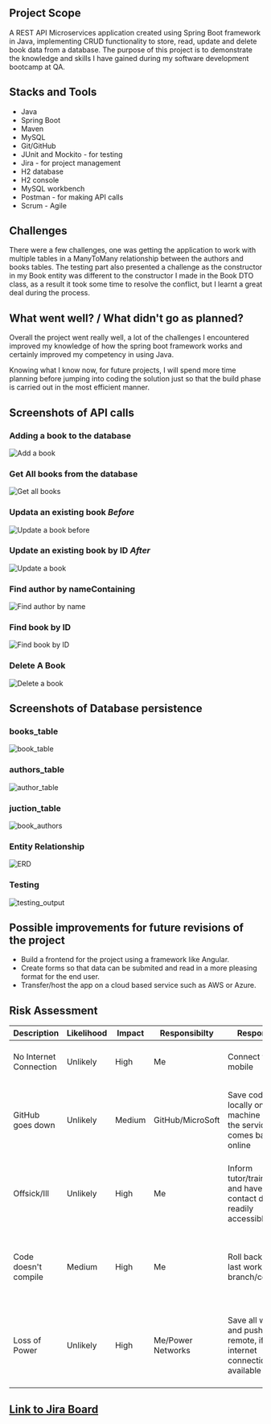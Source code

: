 ## Project Scope
A REST API Microservices application created using Spring Boot framework in Java, implementing CRUD functionality to store, read, update and delete book data from a database. The purpose of this project is to demonstrate the knowledge and skills I have gained during my software development bootcamp at QA.

## Stacks and Tools
* Java
* Spring Boot
* Maven
* MySQL
* Git/GitHub
* JUnit and Mockito - for testing
* Jira - for project management
* H2 database
* H2 console
* MySQL workbench
* Postman - for making API calls
* Scrum - Agile

## Challenges
There were a few challenges, one was getting the application to work with multiple tables in a ManyToMany relationship between the authors and books tables. The testing part also presented a challenge as the constructor in my Book entity was different to the constructor I made in the Book DTO class, as a result it took some time to resolve the conflict, but I learnt a great deal during the process.

## What went well? / What didn't go as planned?
Overall the project went really well, a lot of the challenges I encountered improved my knowledge of how the spring boot framework works and certainly improved my competency in using Java.

Knowing what I know now, for future projects, I will spend more time planning before jumping into coding the solution just so that the build phase is carried out in the most efficient manner.


## Screenshots of API calls

### Adding a book to the database
![Add a book](https://user-images.githubusercontent.com/106381855/190863163-4655be4f-265a-413b-8e09-5fc92db77353.png)

### Get All books from the database
![Get all books](https://user-images.githubusercontent.com/106381855/190863189-2c3152e2-de29-4049-949d-6a5b7a8067ba.png)

### Updata an existing book __*Before*__
![Update a book before](https://user-images.githubusercontent.com/106381855/190863189-2c3152e2-de29-4049-949d-6a5b7a8067ba.png)

### Update an existing book by ID __*After*__
![Update a book](https://user-images.githubusercontent.com/106381855/190863193-499af3d5-9265-4a1f-992c-9d70b0272cd1.png)

### Find author by nameContaining
![Find author by name](https://user-images.githubusercontent.com/106381855/190863178-5c96aae6-5a8c-4b37-acbf-0e4956a7e6c7.png)

### Find book by ID
![Find book by ID](https://user-images.githubusercontent.com/106381855/190863185-fdb128aa-0711-4062-8615-9375cfbae3e9.png)

### Delete A Book
![Delete a book](https://user-images.githubusercontent.com/106381855/190863171-d1b4c4e3-b146-4466-9ba7-7c12b51d3024.png)

## Screenshots of Database persistence

### books_table
![book_table](https://user-images.githubusercontent.com/106381855/190867636-05744d23-edc4-4e03-924f-9b62a6516719.png)

### authors_table
![author_table](https://user-images.githubusercontent.com/106381855/190867628-135a3907-5f70-411c-8aa2-88a65f729d65.png)

### juction_table
![book_authors](https://user-images.githubusercontent.com/106381855/190867645-0192e5a3-504a-4c8b-b544-90f398b25ac8.png)

### Entity Relationship
![ERD](https://user-images.githubusercontent.com/106381855/190868607-5dec44e0-1675-432f-a39e-cb0ec1521e29.png)

### Testing
![testing_output](https://user-images.githubusercontent.com/106381855/190868750-7a18ec6d-1924-4e49-970c-58fe0a95a5ce.png)

## Possible improvements for future revisions of the project

* Build a frontend for the project using a framework like Angular.
* Create forms so that data can be submited and read in a more pleasing format for the end user.
* Transfer/host the app on a cloud based service such as AWS or Azure.

## Risk Assessment

| Description | Likelihood | Impact | Responsibilty | Response | Mitigation |
| ----------- | -----------| -------| --------------| -------- | ---------- |
| No Internet Connection | Unlikely | High | Me | Connect via mobile  | Find a library or public place that thas free wifi |
| GitHub goes down | Unlikely | Medium | GitHub/MicroSoft | Save code locally on machine while the service comes back online | Ensure code is saved at regular intervals both locally and pushed to remote repository |
| Offsick/Ill | Unlikely | High | Me | Inform tutor/trainer and have contact details readily accessible | Ensure there is a minimum viable product to submit as early as possible during the project|
| Code doesn't compile | Medium | High | Me | Roll back to last working branch/commit | Ensure each working feature branch is commited and pushed at regular intervals|
| Loss of Power | Unlikely | High | Me/Power Networks | Save all work and push to remote, if internet connection available | Have a battery/portable power pack available to run machine long enough to save any work in progress |



## [Link to Jira Board](https://oolardev.atlassian.net/jira/software/projects/CRUD/boards/1 "Jira")
